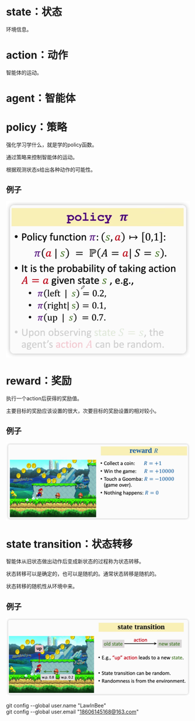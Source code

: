 # state：状态

环境信息。

# action：动作

智能体的运动。

# agent：智能体

# policy：策略

强化学习学什么，就是学的policy函数。

通过策略来控制智能体的运动。

根据观测状态s给出各种动作的可能性。

## 例子

![image-20230213上午93114533](%E5%90%8D%E8%AF%8D.assets/image-20230213%E4%B8%8A%E5%8D%8893114533.png)

# reward：奖励

执行一个action后获得的奖励值。

主要目标的奖励应该设置的很大，次要目标的奖励设置的相对较小。

## 例子

![image-20230213上午93702384](%E5%90%8D%E8%AF%8D.assets/image-20230213%E4%B8%8A%E5%8D%8893702384.png)

# state transition：状态转移

智能体从旧状态做出动作后变成新状态的过程称为状态转移。

状态转移可以是确定的，也可以是随机的。通常状态转移是随机的。

状态转移的随机性从环境中来。

## 例子

![image-20230213上午93948947](%E5%90%8D%E8%AF%8D.assets/image-20230213%E4%B8%8A%E5%8D%8893948947.png)

git config --global user.name "LawInBee"  
git config --global user.email "18606145168@163.com"
